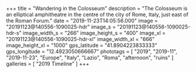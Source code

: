 +++
title = "Wandering in the Colosseum"
description = "The Colosseum is an elliptical amphitheatre in the centre of the city of Rome, Italy, just east of the Roman Forum."
date = "2019-11-23T14:05:56.000"
image = "20191123@140556-1090025-hdr"
image_s = "20191123@140556-1090025-hdr-s"
image_width_s = "266"
image_height_s = "400"
image_xl = "20191123@140556-1090025-hdr-xl"
image_width_xl = "666"
image_height_xl = "1000"
gps_latitude = "41.8904223833333"
gps_longitude = "12.4923050666667"
phototags = [ "2019", "2019-11", "2019-11-23", "Europe", "Italy", "Lazio", "Roma", "afternoon", "ruins" ]
galleries = [ "2019 Timeline" ]
+++
